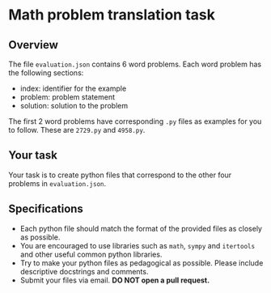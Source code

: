 # Math problem translation task


## Overview

The file `evaluation.json` contains 6 word problems. Each word problem has the following sections:
 - index: identifier for the example
 - problem: problem statement
 - solution: solution to the problem

The first 2 word problems have corresponding `.py` files as examples for you to follow. These are `2729.py` and `4958.py`.

## Your task

Your task is to create python files that correspond to the other four problems in `evaluation.json`.

## Specifications
 - Each python file should match the format of the provided files as closely as possible.
 - You are encouraged to use libraries such as `math`, `sympy` and `itertools` and other useful common python libraries.
 - Try to make your python files as pedagogical as possible. Please include descriptive docstrings and comments.
 - Submit your files via email. **DO NOT open a pull request.**
